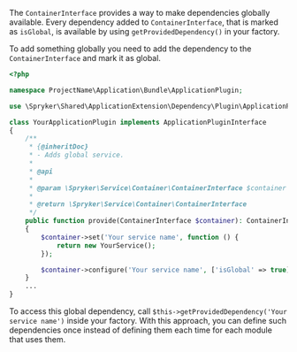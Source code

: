 The `ContainerInterface` provides a way to make dependencies globally available. Every dependency added to `ContainerInterface`, that is marked as `isGlobal`, is available by using `getProvidedDependency()` in your factory.

To add something globally you need to add the dependency to the `ContainerInterface` and mark it as global.

```php
<?php

namespace ProjectName\Application\Bundle\ApplicationPlugin;

use \Spryker\Shared\ApplicationExtension\Dependency\Plugin\ApplicationPluginInterface;

class YourApplicationPlugin implements ApplicationPluginInterface
{
    /**
     * {@inheritDoc}
     * - Adds global service.
     *
     * @api
     *
     * @param \Spryker\Service\Container\ContainerInterface $container
     *
     * @return \Spryker\Service\Container\ContainerInterface
     */
    public function provide(ContainerInterface $container): ContainerInterface
    {
        $container->set('Your service name', function () {
            return new YourService();
        });

        $container->configure('Your service name', ['isGlobal' => true]);
    }
    ...
}
```

To access this global dependency, call `$this->getProvidedDependency('Your service name')` inside your factory. With this approach, you can define such dependencies once instead of defining them each time for each module that uses them.
